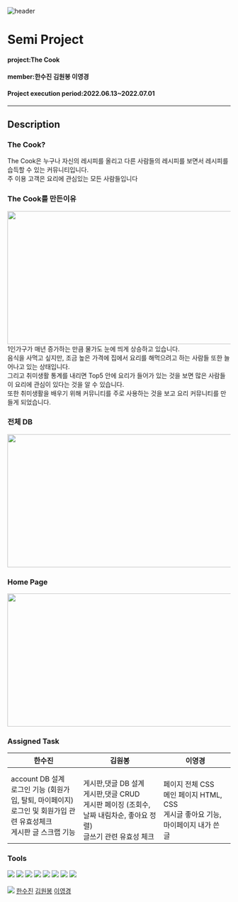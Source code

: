 ![header](https://capsule-render.vercel.app/api?type=transparent&color=F5A9BC&text=TheCook&fontColor=000000&fontAlign=18&fontAlignY=55&animation=twinkling)
# Semi Project 
#### project:The Cook
#### member:한수진 김원봉 이영경
#### Project execution period:2022.06.13~2022.07.01
---
## Description
### The Cook?
The Cook은 누구나 자신의 레시피를 올리고 다른 사람들의 레시피를 보면서 레시피를 습득할 수 있는 커뮤니티입니다. <br>
주 이용 고객은 요리에 관심있는 모든 사람들입니다

### The Cook를 만든이유
<img src="https://user-images.githubusercontent.com/107031295/177460244-1c2adb79-0d60-4e8a-a550-c4b9db304c7f.JPG" width="600px" height="300px">
1인가구가 매년 증가하는 만큼 물가도 눈에 띄게 상승하고 있습니다.
<br>음식을 사먹고 싶지만, 조금 높은 가격에 집에서 요리를 해먹으려고 하는 사람들 또한 늘어나고 있는 상태입니다.
<br>그리고 취미생활 통계를 내리면 Top5 안에 요리가 들어가 있는 것을 보면 많은 사람들이 요리에 관심이 있다는 것을 알 수 있습니다.
<br>또한 취미생활을 배우기 위해 커뮤니티를 주로 사용하는 것을 보고 요리 커뮤니티를 만들게 되었습니다.

### 전체 DB
<img src="https://user-images.githubusercontent.com/107031295/177460542-f73f3af0-3b66-4281-ba2a-dfe0163d7dcf.JPG" width="600px" height="300px">

### Home Page
<img src="https://user-images.githubusercontent.com/107031295/177461031-2c23d307-f007-4113-b13c-b0a09c93c50e.png" width="600px" height="300px">
<br>

### Assigned Task

|한수진|김원봉|이영경|
|------|---|---|
account DB 설계 <br>로그인 기능 (회원가입, 탈퇴, 마이페이지)<br>로그인 및 회원가입 관련 유효성체크<br>게시판 글 스크랩 기능| <br>게시판,댓글 DB 설계<br>게시판,댓글 CRUD<br>게시판 페이징 (조회수, 날짜 내림차순, 좋아요 정렬)<br>글쓰기 관련 유효성 체크|<br>페이지 전체 CSS<br>메인 페이지 HTML, CSS <br>게시글 좋아요 기능, 마이페이지 내가 쓴 글


### Tools
<img src="https://img.shields.io/badge/Eclipse-2C2255?style=flat-square&logo=Eclipse IDE&logoColor=white"/> <img src="https://img.shields.io/badge/GitHub-181717?style=flat-square&logo=GitHub&logoColor=white"/> <img src="https://img.shields.io/badge/Sourcetree-0052CC?style=flat-square&logo=Sourcetree&logoColor=white"/> <img src="https://img.shields.io/badge/Oracle-F80000?style=flat-square&logo=Oracle&logoColor=white"/> <img src="https://img.shields.io/badge/css-1572B6?style=flat-square&logo=css3&logoColor=white"> <img src="https://img.shields.io/badge/git-F05032?style=flat-square&logo=git&logoColor=white"> <img src="https://img.shields.io/badge/java-007396?style=flat-square&logo=java&logoColor=white"> <img src="https://img.shields.io/badge/Ajax-23C8D2?style=flat-square&logo=java&logoColor=white">
<br><br><img src="https://img.shields.io/badge/Instagram-E4405F?style=flat-square&logo=Instagram&logoColor=white%22/%3E"> [한수진](https://www.instagram.com/hansujin_1/) [김원봉](https://www.instagram.com/bong2_98/) [이영경](https://www.instagram.com/L__yoky/)
